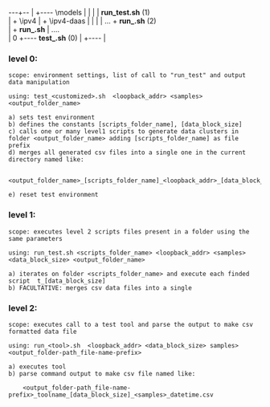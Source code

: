 
---+--
   |
   +---- \models
   |         |
   |         | **run_test.sh**  (1)        
   |         + \ipv4 
   |         + \ipv4-daas
   |         |      |
   |        ...     +  **run_<tool1>.sh**   (2)  
   |                +  **run_<tool2>.sh** 
   |                   ....  
   |
 0 +---- **test_<customized>.sh**  (0) 
   |
   +---- 
   |

### level 0: 

    scope: environment settings, list of call to "run_test" and output data manipulation

	using: test_<customized>.sh  <loopback_addr> <samples> <output_folder_name>

	a) sets test environment 
	b) defines the constants [scripts_folder_name], [data_block_size]
 	c) calls one or many level1 scripts to generate data clusters in folder <output_folder_name> adding [scripts_folder_name] as file prefix
	d) merges all generated csv files into a single one in the current directory named like: 

		<output_folder_name>_[scripts_folder_name]_<loopback_addr>_[data_block_size]_<samples>_Daytime.csv 
	
	e) reset test environment

          
### level 1: 
    
    scope: executes level 2 scripts files present in a folder using the same parameters

	using: run_test.sh <scripts_folder_name> <loopback_addr> <samples> <data_block_size> <output_folder_name>
	
	a) iterates on folder <scripts_folder_name> and execute each finded script  t_[data_block_size]
	b) FACULTATIVE: merges csv data files into a single 



### level 2: 

    scope: executes call to a test tool and parse the output to make csv formatted data file 

	using: run_<tool>.sh  <loopback_addr> <data_block_size> samples> <output_folder-path_file-name-prefix>

	a) executes tool 
 	b) parse command output to make csv file named like: 

		<output_folder-path_file-name-prefix>_toolname_[data_block_size]_<samples>_datetime.csv
  
